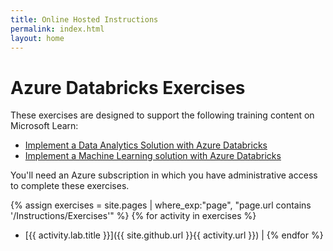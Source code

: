 ```yaml
---
title: Online Hosted Instructions
permalink: index.html
layout: home
---
```


# Azure Databricks Exercises

These exercises are designed to support the following training content on Microsoft Learn:

- [Implement a Data Analytics Solution with Azure Databricks](https://learn.microsoft.com/training/paths/data-engineer-azure-databricks/)
- [Implement a Machine Learning solution with Azure Databricks](https://learn.microsoft.com/training/paths/build-operate-machine-learning-solutions-azure-databricks/)

You'll need an Azure subscription in which you have administrative access to complete these exercises.

{% assign exercises = site.pages | where_exp:"page", "page.url contains '/Instructions/Exercises'" %}
{% for activity in exercises  %}
- [{{ activity.lab.title }}]({{ site.github.url }}{{ activity.url }}) |
{% endfor %}